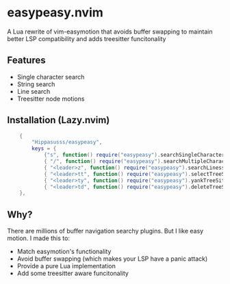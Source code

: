 # easypeasy.nvim

A Lua rewrite of vim-easymotion that avoids buffer swapping to maintain better LSP compatibility and adds treesitter funcitonality

## Features

- Single character search
- String search 
- Line search 
- Treesitter node motions

## Installation (Lazy.nvim)

```lua
    {
        "Hippasusss/easypeasy",
        keys = {
            {"s", function() require("easypeasy").searchSingleCharacter() end, desc = "Search for character and then jump"},
            { "/", function() require("easypeasy").searchMultipleCharacters() end, desc = "Search for regex and then jump"},
            { "<leader>z", function() require("easypeasy").searchLiness() end, desc = "Search lines" },
            { "<leader>tt", function() require("easypeasy").selectTreeSitter() end, desc = "Search and then visualy select treesitter nodes"},
            { "<leader>ty", function() require("easypeasy").yankTreeSitter() end, desc = "Search and then yank treesitter nodes"},
            { "<leader>td", function() require("easypeasy").deleteTreeSitter() end, desc = "Search and then delete treesitter nodes"},
    },
```

## Why?

There are millions of buffer navigation searchy plugins. But I like easy motion. I made this to:
- Match easymotion's functionality
- Avoid buffer swapping (which makes your LSP have a panic attack)
- Provide a pure Lua implementation
- Add some treesitter aware funcitonality
